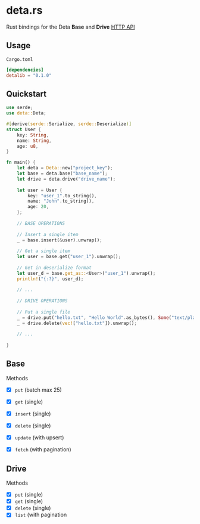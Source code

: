 # deta.rs
Rust bindings for the Deta **Base** and **Drive** [HTTP API](https://deta.space/docs/en/build/reference/http-api#content)

## Usage

`Cargo.toml`

```toml
[dependencies]
detalib = "0.1.0"
```

## Quickstart

```rust
use serde;
use deta::Deta;

#[derive(serde::Serialize, serde::Deserialize)]
struct User {
    key: String,
    name: String,
    age: u8,
}

fn main() {
    let deta = Deta::new("project_key");
    let base = deta.base("base_name");
    let drive = deta.drive("drive_name");
    
    let user = User {
        key: "user_1".to_string(),
        name: "John".to_string(),
        age: 20,
    };
    
    // BASE OPERATIONS
    
    // Insert a single item
    _ = base.insert(&user).unwrap();
    
    // Get a single item
    let user = base.get("user_1").unwrap();
    
    // Get in deserialize format
    let user_d = base.get_as::<User>("user_1").unwrap();
    println!("{:?}", user_d);
    
    // ... 
    
    // DRIVE OPERATIONS
    
    // Put a single file
    _ = drive.put("hello.txt", "Hello World".as_bytes(), Some("text/plain")).unwrap();
    _ = drive.delete(vec!["hello.txt"]).unwrap();
    
    // ... 
    
}


```

## Base
Methods
- [x] `put` (batch max 25)
- [X] `get` (single)
- [X] `insert` (single)
- [X] `delete` (single)
- [X] `update` (with upsert)
- [X] `fetch` (with pagination)
  
  
## Drive
Methods
- [X] `put` (single)
- [X] `get` (single)
- [X] `delete` (single)
- [X] `list` (with pagination
